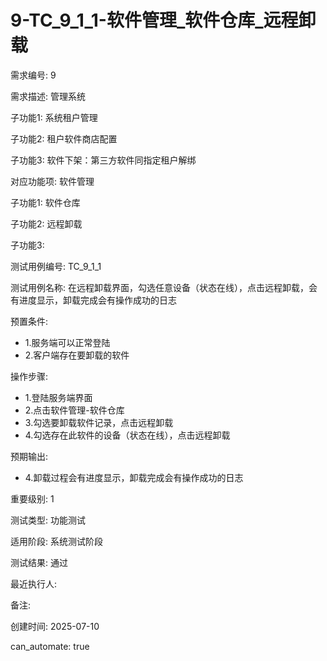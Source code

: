 # 9-TC_9_1_1-软件管理_软件仓库_远程卸载

需求编号: 9

需求描述: 管理系统

子功能1: 系统租户管理

子功能2: 租户软件商店配置

子功能3: 软件下架：第三方软件同指定租户解绑


对应功能项: 软件管理

子功能1: 软件仓库

子功能2: 远程卸载

子功能3: 


测试用例编号: TC_9_1_1

测试用例名称: 在远程卸载界面，勾选任意设备（状态在线），点击远程卸载，会有进度显示，卸载完成会有操作成功的日志

预置条件:
- 1.服务端可以正常登陆
- 2.客户端存在要卸载的软件

操作步骤:
- 1.登陆服务端界面
- 2.点击软件管理-软件仓库
- 3.勾选要卸载软件记录，点击远程卸载
- 4.勾选存在此软件的设备（状态在线），点击远程卸载

预期输出:
- 4.卸载过程会有进度显示，卸载完成会有操作成功的日志

重要级别: 1

测试类型: 功能测试

适用阶段: 系统测试阶段

测试结果: 通过

最近执行人: 

备注: 

创建时间: 2025-07-10

can_automate: true
